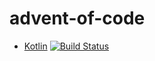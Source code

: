 # advent-of-code
* [Kotlin](https://github.com/adstro/advent-of-code/tree/kotlin) [![Build Status](https://travis-ci.org/adstro/advent-of-code.svg?branch=kotlin)](https://travis-ci.org/adstro/advent-of-code)
